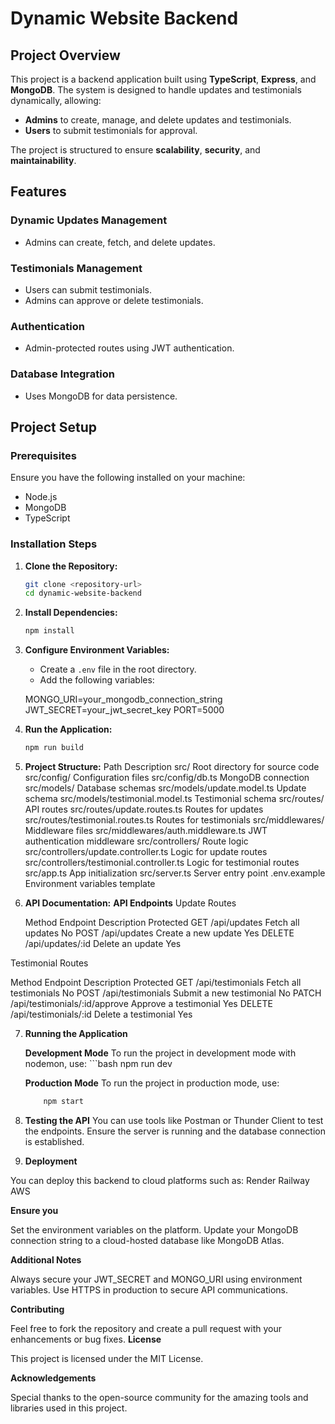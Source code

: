 # **Dynamic Website Backend**

## **Project Overview**

This project is a backend application built using **TypeScript**, **Express**, and **MongoDB**. The system is designed to handle updates and testimonials dynamically, allowing:

- **Admins** to create, manage, and delete updates and testimonials.
- **Users** to submit testimonials for approval.

The project is structured to ensure **scalability**, **security**, and **maintainability**.

## **Features**

### **Dynamic Updates Management**
- Admins can create, fetch, and delete updates.

### **Testimonials Management**
- Users can submit testimonials.
- Admins can approve or delete testimonials.

### **Authentication**
- Admin-protected routes using JWT authentication.

### **Database Integration**
- Uses MongoDB for data persistence.

## **Project Setup**

### **Prerequisites**

Ensure you have the following installed on your machine:

- Node.js
- MongoDB
- TypeScript

### **Installation Steps**

1. **Clone the Repository:**
   ```bash
   git clone <repository-url>
   cd dynamic-website-backend

2. **Install Dependencies:**
   ```bash
   npm install

3. **Configure Environment Variables:**
   - Create a `.env` file in the root directory.
   - Add the following variables:

   MONGO_URI=your_mongodb_connection_string
   JWT_SECRET=your_jwt_secret_key
   PORT=5000

4. **Run the Application:**
   ```bash
   npm run build

5. **Project Structure:**
Path	Description
src/	Root directory for source code
src/config/	Configuration files
src/config/db.ts	MongoDB connection
src/models/	Database schemas
src/models/update.model.ts	Update schema
src/models/testimonial.model.ts	Testimonial schema
src/routes/	API routes
src/routes/update.routes.ts	Routes for updates
src/routes/testimonial.routes.ts	Routes for testimonials
src/middlewares/	Middleware files
src/middlewares/auth.middleware.ts	JWT authentication middleware
src/controllers/	Route logic
src/controllers/update.controller.ts	Logic for update routes
src/controllers/testimonial.controller.ts	Logic for testimonial routes
src/app.ts	App initialization
src/server.ts	Server entry point
.env.example	Environment variables template


6. **API Documentation:**
   **API Endpoints**
   Update Routes

   Method	Endpoint	Description	Protected
GET	/api/updates	Fetch all updates	No
POST	/api/updates	Create a new update	Yes
DELETE	/api/updates/:id	Delete an update	Yes

Testimonial Routes

Method	Endpoint	Description	Protected
GET	/api/testimonials	Fetch all testimonials	No
POST	/api/testimonials	Submit a new testimonial	No
PATCH	/api/testimonials/:id/approve	Approve a testimonial	Yes
DELETE	/api/testimonials/:id	Delete a testimonial	Yes


7. **Running the Application**

     **Development Mode**
       To run the project in development mode with nodemon, use:
         ```bash
             npm run dev


     **Production Mode**
    To run the project in production mode, use:
      ```bash
          npm start


9. **Testing the API**
You can use tools like Postman or Thunder Client to test the endpoints. 
Ensure the server is running and the database connection is established.

10. **Deployment**

You can deploy this backend to cloud platforms such as:
Render
Railway
AWS

**Ensure you**

Set the environment variables on the platform.
Update your MongoDB connection string to a cloud-hosted database like MongoDB Atlas.

**Additional Notes**

Always secure your JWT_SECRET and MONGO_URI using environment variables.
Use HTTPS in production to secure API communications.

**Contributing**

Feel free to fork the repository and create a pull request with your enhancements or bug fixes.
**License**

This project is licensed under the MIT License.


**Acknowledgements**

Special thanks to the open-source community for the amazing tools and libraries used in this project.







  





